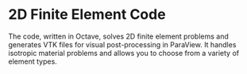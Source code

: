 # 2D Finite Element Code
The code, written in Octave, solves 2D finite element problems and generates VTK files for visual post-processing in ParaView. It handles isotropic material problems and allows you to choose from a variety of element types.
